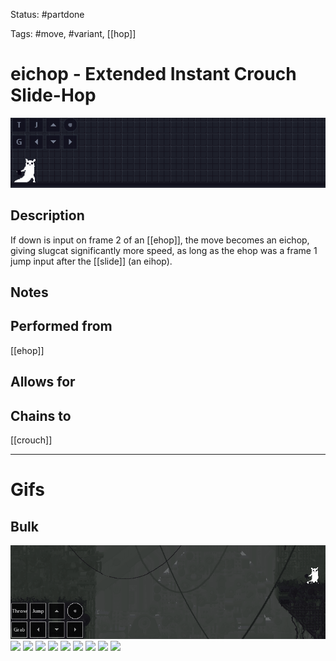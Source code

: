 Status: #partdone

Tags: #move, #variant, [[hop]]

# eichop - Extended Instant Crouch Slide-Hop
<img src=https://raw.githubusercontent.com/LauraHannah44/Rain-World-Movement/main/Files/eichop_header.gif>

## Description
If down is input on frame 2 of an [[ehop]], the move becomes an eichop, giving slugcat significantly more speed, as long as the ehop was a frame 1 jump input after the [[slide]] (an eihop).

## Notes


## Performed from
[[ehop]]

## Allows for


## Chains to
[[crouch]]

___
# Gifs
## Bulk
<img src=https://raw.githubusercontent.com/LauraHannah44/Rain-World-Movement/main/Files/eichop_0.gif>

<img src=https://raw.githubusercontent.com/LauraHannah44/Rain-World-Movement/main/Files/eichop_1.gif>

<img src=https://raw.githubusercontent.com/LauraHannah44/Rain-World-Movement/main/Files/eichop_2.gif>

<img src=https://raw.githubusercontent.com/LauraHannah44/Rain-World-Movement/main/Files/eichop_3.gif>

<img src=https://raw.githubusercontent.com/LauraHannah44/Rain-World-Movement/main/Files/eichop_4.gif>

<img src=https://raw.githubusercontent.com/LauraHannah44/Rain-World-Movement/main/Files/eichop_5.gif>

<img src=https://raw.githubusercontent.com/LauraHannah44/Rain-World-Movement/main/Files/eichop_6.gif>

<img src=https://raw.githubusercontent.com/LauraHannah44/Rain-World-Movement/main/Files/eichop_7.gif>

<img src=https://raw.githubusercontent.com/LauraHannah44/Rain-World-Movement/main/Files/eichop_8.gif>

<img src=https://raw.githubusercontent.com/LauraHannah44/Rain-World-Movement/main/Files/eichop_9.gif>
